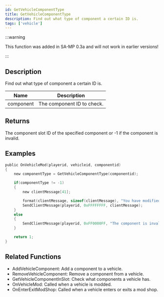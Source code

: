 ```yaml
---
id: GetVehicleComponentType
title: GetVehicleComponentType
description: Find out what type of component a certain ID is.
tags: ['vehicle']
---
```


<TagLinks />

:::warning

This function was added in SA-MP 0.3a and will not work in earlier versions!

:::

## Description

Find out what type of component a certain ID is.


| Name | Description |
|------|-------------|
|component | The component ID to check.|


## Returns

The component slot ID of the specified component or -1 if the component is invalid.


## Examples


```c
public OnVehicleMod(playerid, vehicleid, componentid)
{
    new componentType = GetVehicleComponentType(componentid);

    if(componentType != -1)
    {
        new clientMessage[41];

        format(clientMessage, sizeof(clientMessage), "You have modified your vehicle on slot %i", componentType);
        SendClientMessage(playerid, 0xFFFFFFFF, clientMessage);
    }
    else
    {
        SendClientMessage(playerid, 0xFF0000FF, "The component is invalid.");
    }

    return 1;
}
```


## Related Functions


-  AddVehicleComponent: Add a component to a vehicle.
-  RemoveVehicleComponent: Remove a component from a vehicle.
-  GetVehicleComponentInSlot: Check what components a vehicle has.
-  OnVehicleMod: Called when a vehicle is modded.
-  OnEnterExitModShop: Called when a vehicle enters or exits a mod shop.